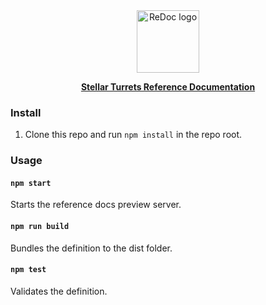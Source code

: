 <div align="center">
  <img alt="ReDoc logo" src="https://raw.githubusercontent.com/tyvdh/stellar-turrets/master/assets/tss-logo.png" width="100px" />

  <!--- TODO: Make this go to tss.stellar.org/docs --->
  [**Stellar Turrets Reference Documentation**](https://tyvdh.github.io/stellar-turrets/)

</div>

### Install

1. Clone this repo and run `npm install` in the repo root.

### Usage

#### `npm start`
Starts the reference docs preview server.

#### `npm run build`
Bundles the definition to the dist folder.

#### `npm test`
Validates the definition.
